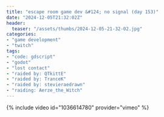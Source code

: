```yaml
---
title: "escape room game dev &#124; no signal (day 153)"
date: "2024-12-05T21:32:02Z"
header:
  teaser: "/assets/thumbs/2024-12-05-21-32-02.jpg"
categories:
- "game development"
- "twitch"
tags:
- "code: gdscript"
- "godot"
- "lost contact"
- "raided by: QTkittE"
- "raided by: TranceK"
- "raided by: stevieraedrawn"
- "raiding: Aerze_the_Witch"
---
```

{% include video id="1036614780" provider="vimeo" %}
